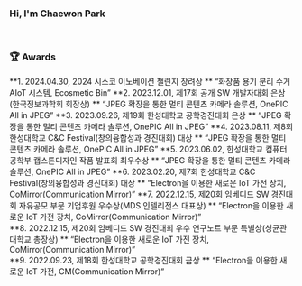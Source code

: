 ### Hi, I'm Chaewon Park </br>
</br>

### 🏆 Awards
**1. 2024.04.30, 2024 시스코 이노베이션 챌린지 장려상 **
  “화장품 용기 분리 수거 AIoT 시스템, Ecosmetic Bin” 
**2. 2023.12.01, 제17회 공개 SW 개발자대회 은상(한국정보과학회 회장상) **
  “JPEG 확장을 통한 멀티 콘텐츠 카메라 솔루션, OnePIC All in JPEG” 
**3. 2023.09.26, 제19회 한성대학교 공학경진대회 은상 **
  “JPEG 확장을 통한 멀티 콘텐츠 카메라 솔루션, OnePIC All in JPEG” 
**4. 2023.08.11, 제8회 한성대학교 C&C Festival(창의융합성과 경진대회) 대상 **
  “JPEG 확장을 통한 멀티 콘텐츠 카메라 솔루션, OnePIC All in JPEG” 
**5. 2023.06.02, 한성대학교 컴퓨터공학부 캡스톤디자인 작품 발표회 최우수상 **
  “JPEG 확장을 통한 멀티 콘텐츠 카메라 솔루션, OnePIC All in JPEG” 
**6. 2023.02.20, 제7회 한성대학교 C&C Festival(창의융합성과 경진대회) 대상 **
  “Electron을 이용한 새로운 IoT 가전 장치, CoMirror(Communication Mirror)” 
**7. 2022.12.15, 제20회 임베디드 SW 경진대회 자유공모 부문 기업후원 우수상(MDS 인텔리전스 
대표상) **
  “Electron을 이용한 새로운 IoT 가전 장치, CoMirror(Communication Mirror)”  
**8. 2022.12.15, 제20회 임베디드 SW 경진대회 우수 연구노트 부문 특별상(성균관대학교 총장상) **
  “Electron을 이용한 새로운 IoT 가전 장치, CoMirror(Communication Mirror)”  
**9. 2022.09.23, 제18회 한성대학교 공학경진대회 금상 **
  “Electron을 이용한 새로운 IoT 가전, CM(Communication Mirror)” 

<!--
**muppychae1/muppychae1** is a ✨ _special_ ✨ repository because its `README.md` (this file) appears on your GitHub profile.

Here are some ideas to get you started:

- 🔭 I’m currently working on ...
- 🌱 I’m currently learning ...
- 👯 I’m looking to collaborate on ...
- 🤔 I’m looking for help with ...
- 💬 Ask me about ...
- 📫 How to reach me: ...
- 😄 Pronouns: ...
- ⚡ Fun fact: ...
-->
